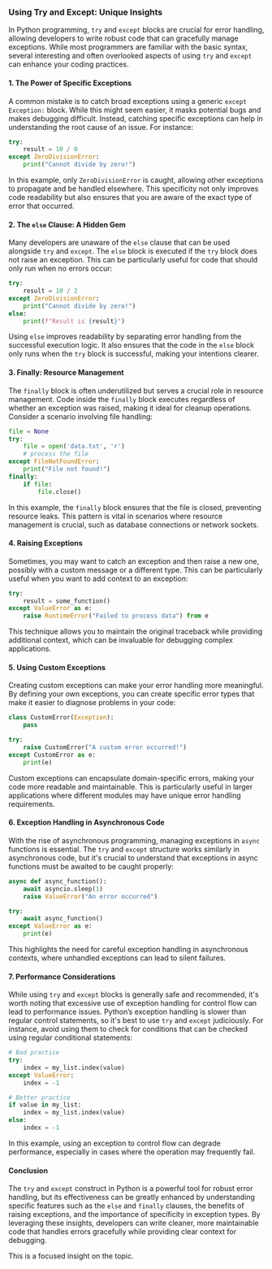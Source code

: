 ### Using Try and Except: Unique Insights

In Python programming, `try` and `except` blocks are crucial for error handling, allowing developers to write robust code that can gracefully manage exceptions. While most programmers are familiar with the basic syntax, several interesting and often overlooked aspects of using `try` and `except` can enhance your coding practices.

#### 1. The Power of Specific Exceptions

A common mistake is to catch broad exceptions using a generic `except Exception:` block. While this might seem easier, it masks potential bugs and makes debugging difficult. Instead, catching specific exceptions can help in understanding the root cause of an issue. For instance:

```python
try:
    result = 10 / 0
except ZeroDivisionError:
    print("Cannot divide by zero!")
```

In this example, only `ZeroDivisionError` is caught, allowing other exceptions to propagate and be handled elsewhere. This specificity not only improves code readability but also ensures that you are aware of the exact type of error that occurred.

#### 2. The `else` Clause: A Hidden Gem

Many developers are unaware of the `else` clause that can be used alongside `try` and `except`. The `else` block is executed if the `try` block does not raise an exception. This can be particularly useful for code that should only run when no errors occur:

```python
try:
    result = 10 / 2
except ZeroDivisionError:
    print("Cannot divide by zero!")
else:
    print(f"Result is {result}")
```

Using `else` improves readability by separating error handling from the successful execution logic. It also ensures that the code in the `else` block only runs when the `try` block is successful, making your intentions clearer.

#### 3. Finally: Resource Management

The `finally` block is often underutilized but serves a crucial role in resource management. Code inside the `finally` block executes regardless of whether an exception was raised, making it ideal for cleanup operations. Consider a scenario involving file handling:

```python
file = None
try:
    file = open('data.txt', 'r')
    # process the file
except FileNotFoundError:
    print("File not found!")
finally:
    if file:
        file.close()
```

In this example, the `finally` block ensures that the file is closed, preventing resource leaks. This pattern is vital in scenarios where resource management is crucial, such as database connections or network sockets.

#### 4. Raising Exceptions

Sometimes, you may want to catch an exception and then raise a new one, possibly with a custom message or a different type. This can be particularly useful when you want to add context to an exception:

```python
try:
    result = some_function()
except ValueError as e:
    raise RuntimeError("Failed to process data") from e
```

This technique allows you to maintain the original traceback while providing additional context, which can be invaluable for debugging complex applications.

#### 5. Using Custom Exceptions

Creating custom exceptions can make your error handling more meaningful. By defining your own exceptions, you can create specific error types that make it easier to diagnose problems in your code:

```python
class CustomError(Exception):
    pass

try:
    raise CustomError("A custom error occurred!")
except CustomError as e:
    print(e)
```

Custom exceptions can encapsulate domain-specific errors, making your code more readable and maintainable. This is particularly useful in larger applications where different modules may have unique error handling requirements.

#### 6. Exception Handling in Asynchronous Code

With the rise of asynchronous programming, managing exceptions in `async` functions is essential. The `try` and `except` structure works similarly in asynchronous code, but it's crucial to understand that exceptions in async functions must be awaited to be caught properly:

```python
async def async_function():
    await asyncio.sleep(1)
    raise ValueError("An error occurred")

try:
    await async_function()
except ValueError as e:
    print(e)
```

This highlights the need for careful exception handling in asynchronous contexts, where unhandled exceptions can lead to silent failures.

#### 7. Performance Considerations

While using `try` and `except` blocks is generally safe and recommended, it's worth noting that excessive use of exception handling for control flow can lead to performance issues. Python’s exception handling is slower than regular control statements, so it's best to use `try` and `except` judiciously. For instance, avoid using them to check for conditions that can be checked using regular conditional statements:

```python
# Bad practice
try:
    index = my_list.index(value)
except ValueError:
    index = -1

# Better practice
if value in my_list:
    index = my_list.index(value)
else:
    index = -1
```

In this example, using an exception to control flow can degrade performance, especially in cases where the operation may frequently fail.

#### Conclusion

The `try` and `except` construct in Python is a powerful tool for robust error handling, but its effectiveness can be greatly enhanced by understanding specific features such as the `else` and `finally` clauses, the benefits of raising exceptions, and the importance of specificity in exception types. By leveraging these insights, developers can write cleaner, more maintainable code that handles errors gracefully while providing clear context for debugging.

This is a focused insight on the topic.